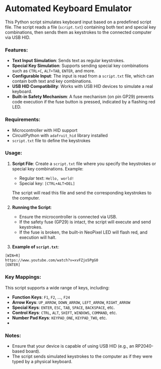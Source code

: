# Automated Keyboard Emulator

This Python script simulates keyboard input based on a predefined script file. The script reads a file (`script.txt`) containing both text and special key combinations, then sends them as keystrokes to the connected computer via USB HID.

### Features:
- **Text Input Simulation**: Sends text as regular keystrokes.
- **Special Key Simulation**: Supports sending special key combinations such as `CTRL+C`, `ALT+TAB`, `ENTER`, and more.
- **Configurable Input**: The input is read from a `script.txt` file, which can contain both text and key combinations.
- **USB HID Compatibility**: Works with USB HID devices to simulate a real keyboard.
- **Built-in Safety Mechanism**: A fuse mechanism (on pin GP29) prevents code execution if the fuse button is pressed, indicated by a flashing red LED.

### Requirements:
- Microcontroller with HID support
- CircuitPython with `adafruit_hid` library installed
- `script.txt` file to define the keystrokes

### Usage:
1. **Script File**: Create a `script.txt` file where you specify the keystrokes or special key combinations. Example:
   - Regular text: `Hello, world!`
   - Special key: `[CTRL+ALT+DEL]`
   
   The script will read this file and send the corresponding keystrokes to the computer.

2. **Running the Script**:
   - Ensure the microcontroller is connected via USB.
   - If the safety fuse (GP29) is intact, the script will execute and send keystrokes.
   - If the fuse is broken, the built-in NeoPixel LED will flash red, and execution will halt.
   
3. **Example of `script.txt`**:

```txt
[WIN+R]
https://www.youtube.com/watch?v=xvFZjo5PgG0
[ENTER]
```

### Key Mappings:
This script supports a wide range of keys, including:
- **Function Keys**: `F1`, `F2`, ..., `F24`
- **Arrow Keys**: `UP_ARROW`, `DOWN_ARROW`, `LEFT_ARROW`, `RIGHT_ARROW`
- **Special Keys**: `ENTER`, `ESC`, `TAB`, `SPACE`, `BACKSPACE`, etc.
- **Control Keys**: `CTRL`, `ALT`, `SHIFT`, `WINDOWS`, `COMMAND`, etc.
- **Number Pad Keys**: `KEYPAD_ONE`, `KEYPAD_TWO`, etc.
- 
### Notes:
- Ensure that your device is capable of using USB HID (e.g., an RP2040-based board).
- The script sends simulated keystrokes to the computer as if they were typed by a physical keyboard.
